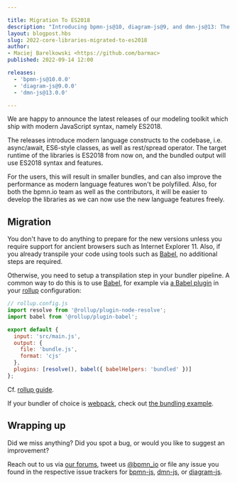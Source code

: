 ```yaml
---

title: Migration To ES2018
description: "Introducing bpmn-js@10, diagram-js@9, and dmn-js@13: The releases include migration of the core libraries to the modern syntax of ES2018."
layout: blogpost.hbs
slug: 2022-core-libraries-migrated-to-es2018
author:
- Maciej Barelkowski <https://github.com/barmac>
published: 2022-09-14 12:00

releases:
  - 'bpmn-js@10.0.0'
  - 'diagram-js@9.0.0'
  - 'dmn-js@13.0.0'

---
```


<p class="introduction">
  We are happy to announce the latest releases of our modeling toolkit which ship with modern JavaScript syntax, namely ES2018.
</p>

<!-- continue -->

The releases introduce modern language constructs to the codebase, i.e. async/await, ES6-style classes, as well as rest/spread operator. The target runtime of the libraries is ES2018 from now on, and the bundled output will use ES2018 syntax and features.

For the users, this will result in smaller bundles, and can also improve the performance as modern language features won't be polyfilled. Also, for both the bpmn.io team as well as the contributors, it will be easier to develop the libraries as we can now use the new language features freely.

## Migration

You don't have to do anything to prepare for the new versions unless you require support for ancient browsers such as Internet Explorer 11. Also, if you already transpile your code using tools such as [Babel](https://babeljs.io/), no additional steps are required.

Otherwise, you need to setup a transpilation step in your bundler pipeline. A common way to do this is to use [Babel](https://babeljs.io/), for example via [a Babel plugin](https://www.npmjs.com/package/@rollup/plugin-babel) in your [rollup](https://rollupjs.org/) configuration:

```javascript
// rollup.config.js
import resolve from '@rollup/plugin-node-resolve';
import babel from '@rollup/plugin-babel';

export default {
  input: 'src/main.js',
  output: {
    file: 'bundle.js',
    format: 'cjs'
  },
  plugins: [resolve(), babel({ babelHelpers: 'bundled' })]
};
```

Cf. [rollup guide](https://rollupjs.org/guide/en/#babel).

If your bundler of choice is [webpack](https://webpack.js.org/), check out [the bundling example](https://github.com/bpmn-io/bpmn-js-examples/pull/184).

## Wrapping up

Did we miss anything? Did you spot a bug, or would you like to suggest an improvement?

Reach out to us via [our forums](https://forum.bpmn.io/), tweet us [@bpmn_io](https://twitter.com/bpmn_io) or file any issue you found in the respective issue trackers for [bpmn-js](https://github.com/bpmn-io/bpmn-js/issues), [dmn-js](https://github.com/bpmn-io/dmn-js/issues), or [diagram-js](https://github.com/bpmn-io/diagram-js/issues).
